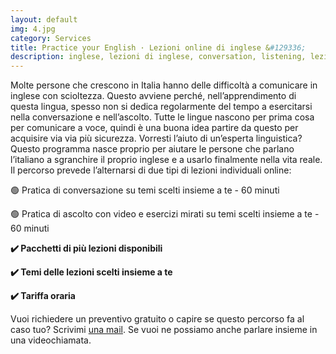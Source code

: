 ```yaml
---
layout: default
img: 4.jpg
category: Services
title: Practice your English · Lezioni online di inglese &#129336;
description: inglese, lezioni di inglese, conversation, listening, lezioni private, lezioni online, inglese online, conversazione, ascolto
---
```

<p>
Molte persone che crescono in Italia hanno delle difficoltà a comunicare in inglese con scioltezza. Questo avviene perché, nell’apprendimento di questa lingua, spesso non si dedica regolarmente del tempo a esercitarsi nella conversazione e nell’ascolto. Tutte le lingue nascono per prima cosa per comunicare a voce, quindi è una buona idea partire da questo per acquisire via via più sicurezza. Vorresti l’aiuto di un’esperta linguistica? Questo programma nasce proprio per aiutare le persone che parlano l’italiano a sgranchire il proprio inglese e a usarlo finalmente nella vita reale. Il percorso prevede l’alternarsi di due tipi di lezioni individuali online:
</p>
<p>
🟢 Pratica di conversazione su temi scelti insieme a te - 60 minuti
</p>
<p>
🟢 Pratica di ascolto con video e esercizi mirati su temi scelti insieme a te - 60 minuti
</p>
<p>
<strong>✔️ Pacchetti di più lezioni disponibili</strong>
</p>
<p>
<strong>✔️ Temi delle lezioni scelti insieme a te</strong>
</p>
<p>
<strong>✔️ Tariffa oraria</strong>
</p>
<p>
Vuoi richiedere un preventivo gratuito o capire se questo percorso fa al caso tuo? Scrivimi <a href="mailto:angela@tiliatranslations.it">una mail</a>. Se vuoi ne possiamo anche parlare insieme in una videochiamata.
</p>

